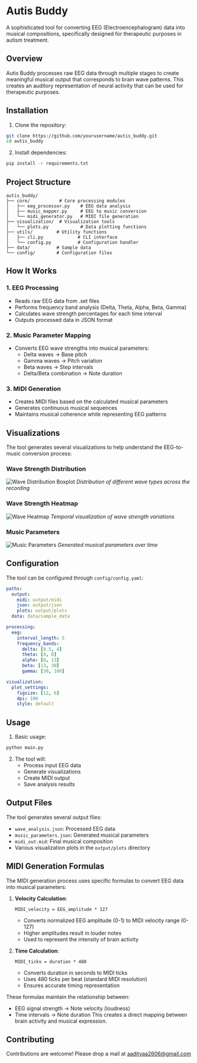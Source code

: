 # Autis Buddy

A sophisticated tool for converting EEG (Electroencephalogram) data into musical compositions, specifically designed for therapeutic purposes in autism treatment.

## Overview

Autis Buddy processes raw EEG data through multiple stages to create meaningful musical output that corresponds to brain wave patterns. This creates an auditory representation of neural activity that can be used for therapeutic purposes.

## Installation

1. Clone the repository:
```bash
git clone https://github.com/yourusername/autis_buddy.git
cd autis_buddy
```

2. Install dependencies:
```bash
pip install -r requirements.txt
```

## Project Structure

```
autis_buddy/
├── core/           # Core processing modules
│   ├── eeg_processor.py    # EEG data analysis
│   ├── music_mapper.py     # EEG to music conversion
│   └── midi_generator.py   # MIDI file generation
├── visualization/  # Visualization tools
│   └── plots.py            # Data plotting functions
├── utils/         # Utility functions
│   ├── cli.py             # CLI interface
│   └── config.py          # Configuration handler
├── data/          # Sample data
└── config/        # Configuration files
```

## How It Works

### 1. EEG Processing
- Reads raw EEG data from .set files
- Performs frequency band analysis (Delta, Theta, Alpha, Beta, Gamma)
- Calculates wave strength percentages for each time interval
- Outputs processed data in JSON format

### 2. Music Parameter Mapping
- Converts EEG wave strengths into musical parameters:
  - Delta waves → Base pitch
  - Gamma waves → Pitch variation
  - Beta waves → Step intervals
  - Delta/Beta combination → Note duration

### 3. MIDI Generation
- Creates MIDI files based on the calculated musical parameters
- Generates continuous musical sequences
- Maintains musical coherence while representing EEG patterns

## Visualizations

The tool generates several visualizations to help understand the EEG-to-music conversion process:

### Wave Strength Distribution
![Wave Distribution Boxplot](screenshots/wave_distribution_boxplot.png)
*Distribution of different wave types across the recording*

### Wave Strength Heatmap
![Wave Heatmap](screenshots/wave_heatmap.png)
*Temporal visualization of wave strength variations*

### Music Parameters
![Music Parameters](screenshots/music_parameters.png)
*Generated musical parameters over time*

## Configuration

The tool can be configured through `config/config.yaml`:

```yaml
paths:
  output:
    midi: output/midi
    json: output/json
    plots: output/plots
  data: data/sample_data

processing:
  eeg:
    interval_length: 5
    frequency_bands:
      delta: [0.5, 4]
      theta: [4, 8]
      alpha: [8, 13]
      beta: [13, 30]
      gamma: [30, 100]

visualization:
  plot_settings:
    figsize: [12, 6]
    dpi: 100
    style: default
```

## Usage

1. Basic usage:
```bash
python main.py
```

2. The tool will:
   - Process input EEG data
   - Generate visualizations
   - Create MIDI output
   - Save analysis results

## Output Files

The tool generates several output files:
- `wave_analysis.json`: Processed EEG data
- `music_parameters.json`: Generated musical parameters
- `midi_out.mid`: Final musical composition
- Various visualization plots in the `output/plots` directory

## MIDI Generation Formulas

The MIDI generation process uses specific formulas to convert EEG data into musical parameters:

1. **Velocity Calculation**: 
   ```
   MIDI_velocity = EEG_amplitude * 127
   ```
   - Converts normalized EEG amplitude (0-1) to MIDI velocity range (0-127)
   - Higher amplitudes result in louder notes
   - Used to represent the intensity of brain activity

2. **Time Calculation**: 
   ```
   MIDI_ticks = duration * 480
   ```
   - Converts duration in seconds to MIDI ticks
   - Uses 480 ticks per beat (standard MIDI resolution)
   - Ensures accurate timing representation

These formulas maintain the relationship between:
- EEG signal strength → Note velocity (loudness)
- Time intervals → Note duration
This creates a direct mapping between brain activity and musical expression.

## Contributing

Contributions are welcome! Please drop a mail at aadityaa2606@gmail.com